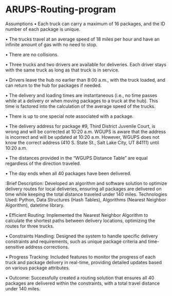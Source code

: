 # ARUPS-Routing-program

Assumptions
•  Each truck can carry a maximum of 16 packages, and the ID number of each package is unique.

•  The trucks travel at an average speed of 18 miles per hour and have an infinite amount of gas with no need to stop.

•  There are no collisions.

•  Three trucks and two drivers are available for deliveries. Each driver stays with the same truck as long as that truck is in service.

•  Drivers leave the hub no earlier than 8:00 a.m., with the truck loaded, and can return to the hub for packages if needed.

•  The delivery and loading times are instantaneous (i.e., no time passes while at a delivery or when moving packages to a truck at the hub). This time is factored into the calculation of the average speed of the trucks.

•  There is up to one special note associated with a package.

•  The delivery address for package #9, Third District Juvenile Court, is wrong and will be corrected at 10:20 a.m. WGUPS is aware that the address is incorrect and will be updated at 10:20 a.m. However, WGUPS does not know the correct address (410 S. State St., Salt Lake City, UT 84111) until 10:20 a.m.

•  The distances provided in the “WGUPS Distance Table” are equal regardless of the direction traveled.

•  The day ends when all 40 packages have been delivered.

:Brief Description: Developed an algorithm and software solution to optimize delivery routes for local deliveries, ensuring all packages are delivered on time while keeping the total distance traveled under 140 miles.
Technologies Used: Python, Data Structures (Hash Tables), Algorithms (Nearest Neighbor Algorithm), datetime library.

•	Efficient Routing: Implemented the Nearest Neighbor Algorithm to calculate the shortest paths between delivery locations, optimizing the routes for three trucks.

•	Constraints Handling: Designed the system to handle specific delivery constraints and requirements, such as unique package criteria and time-sensitive address corrections.

•	Progress Tracking: Included features to monitor the progress of each truck and package delivery in real-time, providing detailed updates based on various package attributes.

•	Outcome: Successfully created a routing solution that ensures all 40 packages are delivered within the constraints, with a total travel distance under 140 miles.

